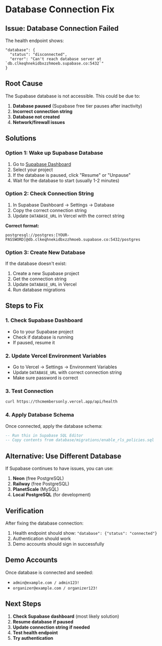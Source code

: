 # Database Connection Fix

## Issue: Database Connection Failed

The health endpoint shows:
```
"database": {
  "status": "disconnected",
  "error": "Can't reach database server at `db.clkeqhnekidbxzzhmoeb.supabase.co:5432`"
}
```

## Root Cause

The Supabase database is not accessible. This could be due to:

1. **Database paused** (Supabase free tier pauses after inactivity)
2. **Incorrect connection string**
3. **Database not created**
4. **Network/firewall issues**

## Solutions

### Option 1: Wake up Supabase Database

1. Go to [Supabase Dashboard](https://supabase.com/dashboard)
2. Select your project
3. If the database is paused, click "Resume" or "Unpause"
4. Wait for the database to start (usually 1-2 minutes)

### Option 2: Check Connection String

1. In Supabase Dashboard → Settings → Database
2. Copy the correct connection string
3. Update `DATABASE_URL` in Vercel with the correct string

**Correct format:**
```
postgresql://postgres:[YOUR-PASSWORD]@db.clkeqhnekidbxzzhmoeb.supabase.co:5432/postgres
```

### Option 3: Create New Database

If the database doesn't exist:

1. Create a new Supabase project
2. Get the connection string
3. Update `DATABASE_URL` in Vercel
4. Run database migrations

## Steps to Fix

### 1. Check Supabase Dashboard
- Go to your Supabase project
- Check if database is running
- If paused, resume it

### 2. Update Vercel Environment Variables
- Go to Vercel → Settings → Environment Variables
- Update `DATABASE_URL` with correct connection string
- Make sure password is correct

### 3. Test Connection
```bash
curl https://thcmembersonly.vercel.app/api/health
```

### 4. Apply Database Schema
Once connected, apply the database schema:
```sql
-- Run this in Supabase SQL Editor
-- Copy contents from database/migrations/enable_rls_policies.sql
```

## Alternative: Use Different Database

If Supabase continues to have issues, you can use:

1. **Neon** (free PostgreSQL)
2. **Railway** (free PostgreSQL)
3. **PlanetScale** (MySQL)
4. **Local PostgreSQL** (for development)

## Verification

After fixing the database connection:

1. Health endpoint should show: `"database": {"status": "connected"}`
2. Authentication should work
3. Demo accounts should sign in successfully

## Demo Accounts

Once database is connected and seeded:
- `admin@example.com / admin123!`
- `organizer@example.com / organizer123!`

## Next Steps

1. **Check Supabase dashboard** (most likely solution)
2. **Resume database if paused**
3. **Update connection string if needed**
4. **Test health endpoint**
5. **Try authentication**
